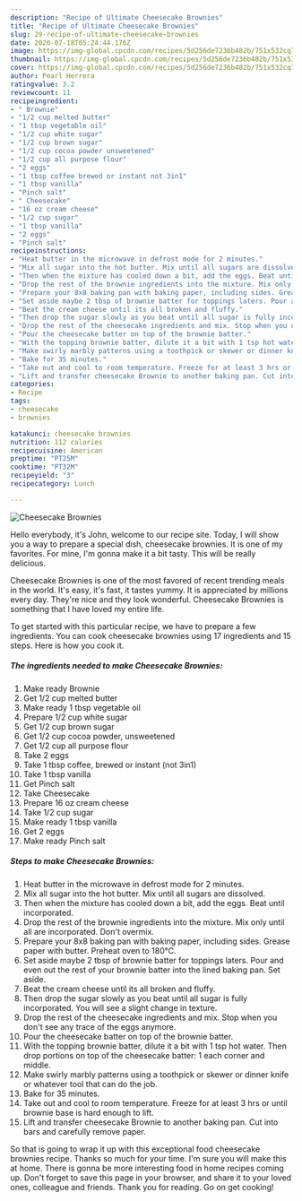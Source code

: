 ```yaml
---
description: "Recipe of Ultimate Cheesecake Brownies"
title: "Recipe of Ultimate Cheesecake Brownies"
slug: 29-recipe-of-ultimate-cheesecake-brownies
date: 2020-07-18T05:24:44.176Z
image: https://img-global.cpcdn.com/recipes/5d256de7236b482b/751x532cq70/cheesecake-brownies-recipe-main-photo.jpg
thumbnail: https://img-global.cpcdn.com/recipes/5d256de7236b482b/751x532cq70/cheesecake-brownies-recipe-main-photo.jpg
cover: https://img-global.cpcdn.com/recipes/5d256de7236b482b/751x532cq70/cheesecake-brownies-recipe-main-photo.jpg
author: Pearl Herrera
ratingvalue: 3.2
reviewcount: 11
recipeingredient:
- " Brownie"
- "1/2 cup melted butter"
- "1 tbsp vegetable oil"
- "1/2 cup white sugar"
- "1/2 cup brown sugar"
- "1/2 cup cocoa powder unsweetened"
- "1/2 cup all purpose flour"
- "2 eggs"
- "1 tbsp coffee brewed or instant not 3in1"
- "1 tbsp vanilla"
- "Pinch salt"
- " Cheesecake"
- "16 oz cream cheese"
- "1/2 cup sugar"
- "1 tbsp vanilla"
- "2 eggs"
- "Pinch salt"
recipeinstructions:
- "Heat butter in the microwave in defrost mode for 2 minutes."
- "Mix all sugar into the hot butter. Mix until all sugars are dissolved."
- "Then when the mixture has cooled down a bit, add the eggs. Beat until incorporated."
- "Drop the rest of the brownie ingredients into the mixture. Mix only until all are incorporated. Don&#39;t overmix."
- "Prepare your 8x8 baking pan with baking paper, including sides. Grease paper with butter. Preheat oven to 180°C."
- "Set aside maybe 2 tbsp of brownie batter for toppings laters. Pour and even out the rest of your brownie batter into the lined baking pan. Set aside."
- "Beat the cream cheese until its all broken and fluffy."
- "Then drop the sugar slowly as you beat until all sugar is fully incorporated. You will see a slight change in texture."
- "Drop the rest of the cheesecake ingredients and mix. Stop when you don&#39;t see any trace of the eggs anymore."
- "Pour the cheesecake batter on top of the brownie batter."
- "With the topping brownie batter, dilute it a bit with 1 tsp hot water. Then drop portions on top of the cheesecake batter: 1 each corner and middle."
- "Make swirly marbly patterns using a toothpick or skewer or dinner knife or whatever tool that can do the job."
- "Bake for 35 minutes."
- "Take out and cool to room temperature. Freeze for at least 3 hrs or until brownie base is hard enough to lift."
- "Lift and transfer cheesecake Brownie to another baking pan. Cut into bars and carefully remove paper."
categories:
- Recipe
tags:
- cheesecake
- brownies

katakunci: cheesecake brownies 
nutrition: 112 calories
recipecuisine: American
preptime: "PT25M"
cooktime: "PT32M"
recipeyield: "3"
recipecategory: Lunch

---
```



![Cheesecake Brownies](https://img-global.cpcdn.com/recipes/5d256de7236b482b/751x532cq70/cheesecake-brownies-recipe-main-photo.jpg)

Hello everybody, it's John, welcome to our recipe site. Today, I will show you a way to prepare a special dish, cheesecake brownies. It is one of my favorites. For mine, I'm gonna make it a bit tasty. This will be really delicious.

Cheesecake Brownies is one of the most favored of recent trending meals in the world. It's easy, it's fast, it tastes yummy. It is appreciated by millions every day. They're nice and they look wonderful. Cheesecake Brownies is something that I have loved my entire life.




To get started with this particular recipe, we have to prepare a few ingredients. You can cook cheesecake brownies using 17 ingredients and 15 steps. Here is how you cook it.

<!--inarticleads1-->

##### The ingredients needed to make Cheesecake Brownies:

1. Make ready  Brownie
1. Get 1/2 cup melted butter
1. Make ready 1 tbsp vegetable oil
1. Prepare 1/2 cup white sugar
1. Get 1/2 cup brown sugar
1. Get 1/2 cup cocoa powder, unsweetened
1. Get 1/2 cup all purpose flour
1. Take 2 eggs
1. Take 1 tbsp coffee, brewed or instant (not 3in1)
1. Take 1 tbsp vanilla
1. Get Pinch salt
1. Take  Cheesecake
1. Prepare 16 oz cream cheese
1. Take 1/2 cup sugar
1. Make ready 1 tbsp vanilla
1. Get 2 eggs
1. Make ready Pinch salt




<!--inarticleads2-->

##### Steps to make Cheesecake Brownies:

1. Heat butter in the microwave in defrost mode for 2 minutes.
1. Mix all sugar into the hot butter. Mix until all sugars are dissolved.
1. Then when the mixture has cooled down a bit, add the eggs. Beat until incorporated.
1. Drop the rest of the brownie ingredients into the mixture. Mix only until all are incorporated. Don&#39;t overmix.
1. Prepare your 8x8 baking pan with baking paper, including sides. Grease paper with butter. Preheat oven to 180°C.
1. Set aside maybe 2 tbsp of brownie batter for toppings laters. Pour and even out the rest of your brownie batter into the lined baking pan. Set aside.
1. Beat the cream cheese until its all broken and fluffy.
1. Then drop the sugar slowly as you beat until all sugar is fully incorporated. You will see a slight change in texture.
1. Drop the rest of the cheesecake ingredients and mix. Stop when you don&#39;t see any trace of the eggs anymore.
1. Pour the cheesecake batter on top of the brownie batter.
1. With the topping brownie batter, dilute it a bit with 1 tsp hot water. Then drop portions on top of the cheesecake batter: 1 each corner and middle.
1. Make swirly marbly patterns using a toothpick or skewer or dinner knife or whatever tool that can do the job.
1. Bake for 35 minutes.
1. Take out and cool to room temperature. Freeze for at least 3 hrs or until brownie base is hard enough to lift.
1. Lift and transfer cheesecake Brownie to another baking pan. Cut into bars and carefully remove paper.




So that is going to wrap it up with this exceptional food cheesecake brownies recipe. Thanks so much for your time. I'm sure you will make this at home. There is gonna be more interesting food in home recipes coming up. Don't forget to save this page in your browser, and share it to your loved ones, colleague and friends. Thank you for reading. Go on get cooking!
